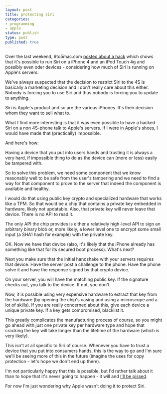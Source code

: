 ```yaml
---
layout: post
title: protecting siri
categories:
- programming
- apple
status: publish
type: post
published: true
---
```

Over the last weekend, 9to5mac.com <a href="http://9to5mac.com/2011/10/29/siri-hacked-to-fully-run-on-the-iphone-4-and-ipod-touch-iphone-4s-vs-iphone-4-siri-showdown-video-interview/">posted about a hack</a> which shows that it's possible to run Siri on a iPhone 4 and
an iPod Touch 4g and possibly even oder devices - considering how much of Siri
is running on Apple's servers.

We've always suspected that the decision to restrict Siri to the 4S is
basically a marketing decision and I don't really care about this either.
Nobody is forcing you to use Siri and thus nobody is forcing you to update to
anything.

Siri is Apple's product and so are the various iPhones. It's their decision
whom they want to sell what to.

What I find more interesting is that it was even possible to have a hacked
Siri on a non 4S-phone talk to Apple's servers. If I were in Apple's shoes, I
would have made that (practically) impossible.

And here's how:

Having a device that you put into users hands and trusting it is always a very
hard, if impossible thing to do as the device can (more or less) easily be
tampered with.

So to solve this problem, we need some component that we know reasonably well
to be safe from the user's tampering and we need to find a way for that
component to prove to the server that indeed the component is available and
healthy.

I would do that using public key crypto and specialized hardware that works
like a TPM. So that would be a chip that contains a private key embedded in
hardware, likely not updatable. Also, that private key will never leave that
device. There is no API to read it.

The only API the chip provides is either a relatively high-level API to sign
an arbitrary binary blob or, more likely, a lower level one to encrypt some
small input (a SHA1 hash for example) with the private key.

OK. Now we have that device (also, it's likely that the iPhone already has
something like that for its secured boot process). What's next?

Next you make sure that the initial handshake with your servers requires that
device. Have the server post a challenge to the phone. Have the phone solve it
and have the response signed by that crypto device.

On your server, you will have the matching public key. If the signature checks
out, you talk to the device. If not, you don't.

Now, it is possible using very expensive hardware to extract that key from the
hardware (by opening the chip's casing and using a microscope and a lot of
skills). If you are really concerned about this, give each device a unique
private key. If a key gets compromised, blacklist it.

This greatly complicates the manufacturing process of course, so you might go
ahead with just one private key per hardware type and hope that cracking the
key will take longer than the lifetime of the hardware (which is very likely).

This isn't at all specific to Siri of course. Whenever you have to trust a
device that you put into consumers hands, this is the way to go and I'm sure
we'll be seeing more of this in the future (imagine the uses for copy
protection - let's hope we don't end up there).

I'm not particularly happy that this is possible, but I'd rather talk about it
than to hope that it's never going to happen - it will and <a href="/2011/09/asking-for-permission/">I'll be pissed</a>.

For now I'm just wondering why Apple wasn't doing it to protect Siri.